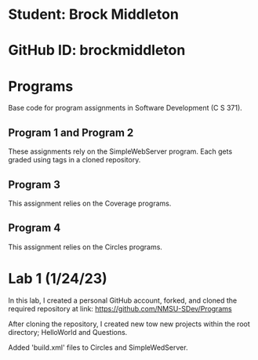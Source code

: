 # Student: Brock Middleton
# GitHub ID: brockmiddleton

# Programs
Base code for program assignments in Software Development (C S 371). 

## Program 1 and Program 2
These assignments rely on the SimpleWebServer program. Each gets graded using tags in a cloned repository. 

## Program 3
This assignment relies on the Coverage programs. 

## Program 4
This assignment relies on the Circles programs. 

# Lab 1 (1/24/23)
In this lab, I created a personal GitHub account, forked, and cloned the required repository at link: https://github.com/NMSU-SDev/Programs

After cloning the repository, I created new tow new projects within the root directory; HelloWorld and Questions. 

Added 'build.xml' files to Circles and SimpleWedServer.

